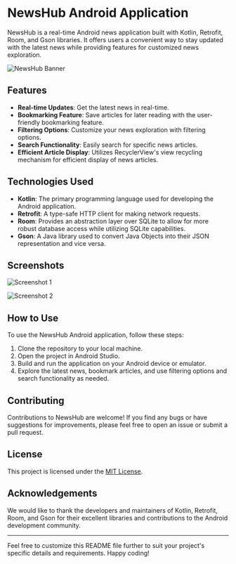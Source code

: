 # NewsHub Android Application

NewsHub is a real-time Android news application built with Kotlin, Retrofit, Room, and Gson libraries. It offers users a convenient way to stay updated with the latest news while providing features for customized news exploration.

![NewsHub Banner](https://github.com/abhayjoshi201/NewsApp/assets/105213625/4b2cbe5d-fbc5-4123-9712-af6e52b63f24)

## Features

- **Real-time Updates**: Get the latest news in real-time.
- **Bookmarking Feature**: Save articles for later reading with the user-friendly bookmarking feature.
- **Filtering Options**: Customize your news exploration with filtering options.
- **Search Functionality**: Easily search for specific news articles.
- **Efficient Article Display**: Utilizes RecyclerView's view recycling mechanism for efficient display of news articles.

## Technologies Used

- **Kotlin**: The primary programming language used for developing the Android application.
- **Retrofit**: A type-safe HTTP client for making network requests.
- **Room**: Provides an abstraction layer over SQLite to allow for more robust database access while utilizing SQLite capabilities.
- **Gson**: A Java library used to convert Java Objects into their JSON representation and vice versa.

## Screenshots

![Screenshot 1](https://github.com/abhayjoshi201/NewsApp/assets/105213625/screenshot1.png)

![Screenshot 2](https://github.com/abhayjoshi201/NewsApp/assets/105213625/screenshot2.png)

## How to Use

To use the NewsHub Android application, follow these steps:

1. Clone the repository to your local machine.
2. Open the project in Android Studio.
3. Build and run the application on your Android device or emulator.
4. Explore the latest news, bookmark articles, and use filtering options and search functionality as needed.

## Contributing

Contributions to NewsHub are welcome! If you find any bugs or have suggestions for improvements, please feel free to open an issue or submit a pull request.

## License

This project is licensed under the [MIT License](LICENSE).

## Acknowledgements

We would like to thank the developers and maintainers of Kotlin, Retrofit, Room, and Gson for their excellent libraries and contributions to the Android development community.

---

Feel free to customize this README file further to suit your project's specific details and requirements. Happy coding!
